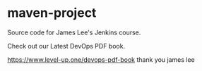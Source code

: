 # maven-project
Source code for James Lee's Jenkins course.

Check out our Latest DevOps PDF book.

https://www.level-up.one/devops-pdf-book
thank you james lee
